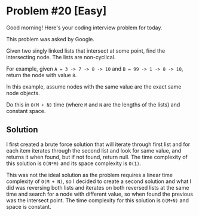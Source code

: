 # Problem #20 [Easy]  

Good morning! Here's your coding interview problem for today.  

This problem was asked by Google.  

Given two singly linked lists that intersect at some point, find the intersecting node. The lists are non-cyclical.  

For example, given `A = 3 -> 7 -> 8 -> 10` and `B = 99 -> 1 -> 8 -> 10`, return the node with value `8`.  

In this example, assume nodes with the same value are the exact same node objects.  

Do this in `O(M + N)` time (where `M` and `N` are the lengths of the lists) and constant space.  

## Solution

I first created a brute force solution that will iterate through first list and for each item iterates through the second list and look for same value, and returns it when found, but if not found, return null. The time complexity of this solution is `O(N*M)` and its space complexity is `O(1)`.  

This was not the ideal solution as the problem requires a linear time complexity of `O(M + N)`, so I decided to create a second solution and what I did was reversing both lists and iterates on both reversed lists at the same time and search for a node with different value, so when found the previous was the intersect point. The time complexity for this solution is `O(M+N)` and space is constant.  
